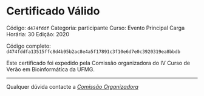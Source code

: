 # Certificado Válido

Código: `d474fddf`
Categoria: participante
Curso: Evento Principal
Carga Horária: 30
Edição: 2020


Código completo: `d474fddfa13515ffc8d4b95b2ac8e4a5f17891c3f10e6d7e0c3920319ea8bbdb`


Este certificado foi expedido pela Comissão organizadora do IV Curso de Verão em Bioinformática da UFMG.

----

Qualquer dúvida contacte a [_Comissão Organizadora_](<mailto:cursobioinfoufmg@gmail.com$subject=[Certificados]>)

